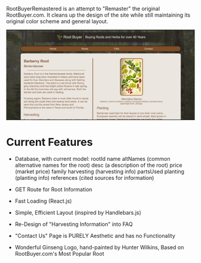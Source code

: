 RootBuyerRemastered is an attempt to "Remaster" the original RootBuyer.com. It cleans up the design of the site while still maintaining its original color scheme and general layout.

![RootBuyerRemastered Screenshot](https://raw.githubusercontent.com/HunterWilkins/RootBuyerRemastered/master/client/public/Screenshot.jpg)

# Current Features
+ Database, with current model:
  rootId
  name
  altNames (common alternative names for the root)
  desc (a description of the root)
  price (market price)
  family
  harvesting (harvesting info)
  partsUsed
  planting (planting info)
  references (cited sources for information)

+ GET Route for Root Information
+ Fast Loading (React.js)
+ Simple, Efficient Layout (inspired by Handlebars.js)
+ Re-Design of "Harvesting Information" into FAQ
- "Contact Us" Page is PURELY Aesthetic and has no Functionality
+ Wonderful Ginseng Logo, hand-painted by Hunter Wilkins, Based on RootBuyer.com's Most Popular Root


